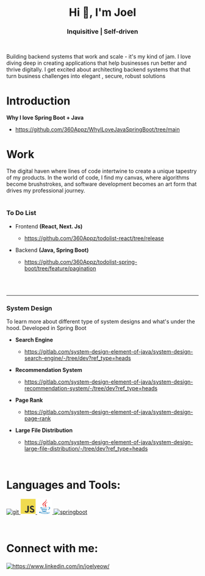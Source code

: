 <h1 align="center">Hi 👋, I'm Joel</h1>
<h3 align="center"> Inquisitive | Self-driven </h3> </br>

Building backend systems that work and scale - it's my kind of jam. I love diving deep in creating applications that help businesses run better and thrive digitally. I get excited about architecting backend systems that that turn business challenges into elegant , secure, robust solutions  </h3>

# Introduction 
<strong> Why I love Spring Boot + Java </strong>
- https://github.com/360Appz/WhyILoveJavaSpringBoot/tree/main

# Work
The digital haven where lines of code intertwine to create a unique tapestry of my products. In the world of code, I find my canvas, where algorithms become brushstrokes, and software development becomes an  art form that drives my professional journey. <br><br>
### <strong> To Do List </strong> 
- Frontend <strong> (React, Next. Js) </strong>
  - https://github.com/360Appz/todolist-react/tree/release
 
    
- Backend <strong> (Java, Spring Boot) </strong>
  - https://github.com/360Appz/todolist-spring-boot/tree/feature/pagination
 
<br/>
<br/>

------------------------------------------------------------------------------------------------------------------------------------------

  
### <strong> System Design </strong>
To learn more about different type of system designs and what's under the hood. Developed in Spring Boot
- <strong> Search Engine </strong>
  - https://gitlab.com/system-design-element-of-java/system-design-search-engine/-/tree/dev?ref_type=heads
    
- <strong> Recommendation System </strong>
  - https://gitlab.com/system-design-element-of-java/system-design-recommendation-system/-/tree/dev?ref_type=heads
 
- <strong> Page Rank </strong>
  - https://gitlab.com/system-design-element-of-java/system-design-page-rank
 
- <strong> Large File Distribution </strong>
  - https://gitlab.com/system-design-element-of-java/system-design-large-file-distribution/-/tree/dev?ref_type=heads

<br/>

<h1 align="left">Languages and Tools:</h1>
<p align="left"> 
  <a href="https://git-scm.com/" target="_blank" rel="noreferrer"> 
    <img src="https://www.vectorlogo.zone/logos/git-scm/git-scm-icon.svg" alt="git" width="40" height="40"/> 
  </a> 
  <a href="https://developer.mozilla.org/en-US/docs/Web/JavaScript" target="_blank" rel="noreferrer"> 
    <img src="https://raw.githubusercontent.com/devicons/devicon/master/icons/javascript/javascript-original.svg" alt="javascript" width="40" height="40"/> 
  </a> 
  <a href="https://www.java.com/" target="_blank" rel="noreferrer">
    <img src="https://raw.githubusercontent.com/devicons/devicon/master/icons/java/java-original.svg" alt="java" width="40" height="40"/>
  </a>
  <a href="https://spring.io/" target="_blank" rel="noreferrer">
    <img src="https://www.vectorlogo.zone/logos/springio/springio-icon.svg" alt="springboot" width="40" height="40"/>
</p>


</a> </p>


<br/>

<h1 align="left">Connect with me:</h1>
<p align="left" style="display:inline;">
<a href="https://www.linkedin.com/in/joelyeow/" target="blank"><img align="center" src="https://raw.githubusercontent.com/rahuldkjain/github-profile-readme-generator/master/src/images/icons/Social/linked-in-alt.svg" alt="https://www.linkedin.com/in/joelyeow/" height="30" width="40" /></a>

</p>



